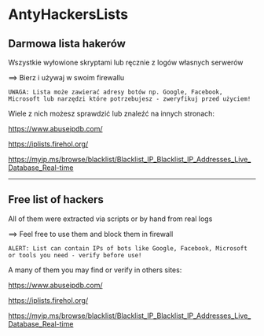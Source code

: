 # AntyHackersLists
## Darmowa lista hakerów

Wszystkie wyłowione skryptami lub ręcznie z logów własnych serwerów

==> Bierz i używaj w swoim firewallu

`UWAGA: Lista może zawierać adresy botów np. Google, Facebook, Microsoft lub narzędzi które potrzebujesz - zweryfikuj przed użyciem!`  

Wiele z nich możesz sprawdzić lub znaleźć na innych stronach:

https://www.abuseipdb.com/

https://iplists.firehol.org/

https://myip.ms/browse/blacklist/Blacklist_IP_Blacklist_IP_Addresses_Live_Database_Real-time


--------------------------------------------
## Free list of hackers

All of them were extracted via scripts or by hand from real logs

==> Feel free to use them and block them in firewall

`ALERT: List can contain IPs of bots like Google, Facebook, Microsoft or tools you need - verify before use!`  

A many of them you may find or verify in others sites:

https://www.abuseipdb.com/

https://iplists.firehol.org/

https://myip.ms/browse/blacklist/Blacklist_IP_Blacklist_IP_Addresses_Live_Database_Real-time
